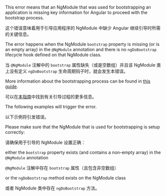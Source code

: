 This error means that an NgModule that was used for bootstrapping an application is missing key information for Angular to proceed with the bootstrap process.

这个错误意味着用于引导应用程序的 NgModule 中缺少 Angular 继续引导时所需的关键信息。

The error happens when the NgModule `bootstrap` property is missing \(or is an empty array\) in the `@NgModule` annotation and there is no `ngDoBootstrap` lifecycle hook defined on that NgModule class.

当 `@NgModule` 注解中的 `bootstrap` 属性缺失（或是空数组）并且该 NgModule 类上没有定义 `ngDoBootstrap` 生命周期钩子时，就会发生本错误。

More information about the bootstrapping process can be found in [this guide](guide/bootstrapping).

可以在[本指南](guide/bootstrapping)中找到有关引导过程的更多信息。

The following examples will trigger the error.

以下示例将引发错误。

Please make sure that the NgModule that is used for bootstrapping is setup correctly:

请确保用于引导的 NgModule 设置正确：

either the `bootstrap` property exists \(and contains a non-empty array\) in the `@NgModule` annotation

`@NgModule` 注解中存在 `bootstrap` 属性（且包含非空数组）

or the `ngDoBootstrap` method exists on the NgModule class

或者 NgModule 类中存在 `ngDoBootstrap` 方法。